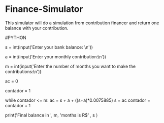 # Finance-Simulator
 This simulator will do a simulation from contribution financer and return one balance with your contribution.

#PYTHON

s = int(input('Enter your bank balance: \n'))

a = int(input('Enter your monthly contribution:\n'))

m = int(input('Enter the number of months you want to make the contributions:\n'))

ac = 0

contador = 1

while contador <= m:
  ac = s + a + ((s+a)*0.0075885)
  s = ac
  contador = contador + 1

  
print('Final balance in ', m, 'months is R$' , s )
